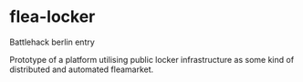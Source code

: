 # flea-locker
Battlehack berlin entry

Prototype of a platform utilising public locker infrastructure as some kind of distributed and automated fleamarket.

